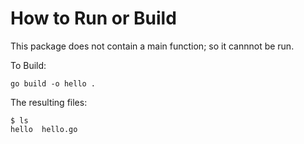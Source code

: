 # How to Run or Build

This package does not contain a main function; so it cannnot be run.

To Build:

```
go build -o hello .
```

The resulting files:

```
$ ls
hello  hello.go
```